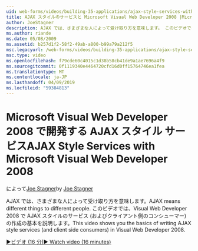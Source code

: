 ```yaml
---
uid: web-forms/videos/building-35-applications/ajax-style-services-with-microsoft-visual-web-developer-2008
title: AJAX スタイルのサービスと Microsoft Visual Web Developer 2008 |Microsoft Docs
author: JoeStagner
description: AJAX では、さまざまな人によって受け取り方を意味します。 このビデオでは、Visual Web 開発用の AJAX スタイルのサービス (およびクライアント側のコンシューマー) の作成の基本を説明.
ms.author: riande
ms.date: 05/08/2009
ms.assetid: b257d1f2-58f2-49ab-a800-b99a79a212f5
msc.legacyurl: /web-forms/videos/building-35-applications/ajax-style-services-with-microsoft-visual-web-developer-2008
msc.type: video
ms.openlocfilehash: f79cde60c4015c1d38b58cb41de9a1ae7696a4f9
ms.sourcegitcommit: 0f1119340e4464720cfd16d0ff15764746ea1fea
ms.translationtype: MT
ms.contentlocale: ja-JP
ms.lasthandoff: 04/09/2019
ms.locfileid: "59384813"
---
```

# <a name="ajax-style-services-with-microsoft-visual-web-developer-2008"></a><span data-ttu-id="b0ca2-104">Microsoft Visual Web Developer 2008 で開発する AJAX スタイル サービス</span><span class="sxs-lookup"><span data-stu-id="b0ca2-104">AJAX Style Services with Microsoft Visual Web Developer 2008</span></span>

<span data-ttu-id="b0ca2-105">によって[Joe Stagner](https://github.com/JoeStagner)</span><span class="sxs-lookup"><span data-stu-id="b0ca2-105">by [Joe Stagner](https://github.com/JoeStagner)</span></span>

<span data-ttu-id="b0ca2-106">AJAX では、さまざまな人によって受け取り方を意味します。</span><span class="sxs-lookup"><span data-stu-id="b0ca2-106">AJAX means different things to different people.</span></span> <span data-ttu-id="b0ca2-107">このビデオでは、Visual Web Developer 2008 で AJAX スタイルのサービス (およびクライアント側のコンシューマー) の作成の基本を説明します。</span><span class="sxs-lookup"><span data-stu-id="b0ca2-107">This video shows you the basics of writing AJAX style services (and client side consumers) in Visual Web Developer 2008.</span></span>

[<span data-ttu-id="b0ca2-108">&#9654;ビデオ (16 分)</span><span class="sxs-lookup"><span data-stu-id="b0ca2-108">&#9654; Watch video (16 minutes)</span></span>](https://channel9.msdn.com/Blogs/ASP-NET-Site-Videos/ajax-style-services-with-microsoft-visual-web-developer-2008)
